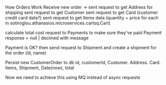 How Orders Work
Receive new order ->
sent request to get Address for shipping
sent request to get Customer 
sent request to get Card (customer credit card data?)
sent request to get Items data (quantity + price for each in sotiroglou.athanasios.microservices.cartsq.Cart)

calculate total cost
request to Payments to make sure they've paid
Payment response = null | declined with message

Payment is OK? then 
send request to Shipment and create a shipment for the order (id, name)

Persist new CustomerOrder to db
id, customerId, Customer. Address. Card. Items, Shipment, Date(now), total

Now we need to achieve this using MQ instead of async requests